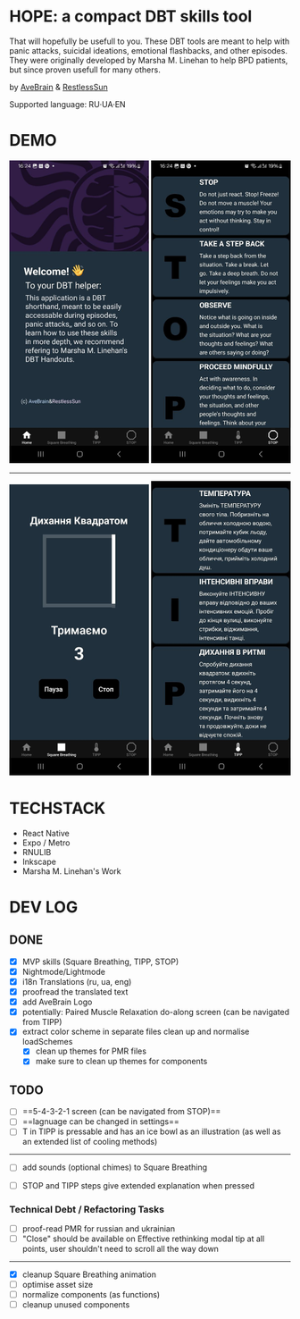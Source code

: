 # HOPE: a compact DBT skills tool



That will hopefully be usefull to you. These DBT tools are meant to help with panic attacks, suicidal ideations, emotional flashbacks, and other episodes. They were originally developed by Marsha M. Linehan to help BPD patients, but since proven usefull for many others.

by [AveBrain](https://www.linkedin.com/in/yuliya-kyrychenko-329b2918b/) & [RestlessSun](https://github.com/KarynaKhatkhokhu)

Supported language: RU·UA·EN

# DEMO

<img src="demo-3.png " width="250">
<img src="demo-4.png " width="250">

---
<img src="demo-1.png " width="250">
<img src="demo-2.png " width="250">



# TECHSTACK

- React Native
- Expo / Metro
- RNULIB
- Inkscape
- Marsha M. Linehan's Work

# DEV LOG

## DONE

- [x] MVP skills (Square Breathing, TIPP, STOP)
- [x] Nightmode/Lightmode
- [x] i18n Translations (ru, ua, eng)
- [x] proofread the translated text
- [x] add AveBrain Logo
- [x] potentially: Paired Muscle Relaxation do-along screen (can be navigated from TIPP)
- [x] extract color scheme in separate files clean up and normalise loadSchemes
    - [x] clean up themes for PMR files
    - [x] make sure to clean up themes for components

## TODO

- [ ] ==5-4-3-2-1 screen (can be navigated from STOP)==
- [ ] ==lagnuage can be changed in settings==
- [ ] T in TIPP is pressable and has an ice bowl as an illustration (as well as an extended list of cooling methods)
---
- [ ] add sounds (optional chimes) to Square Breathing
- [ ] STOP and TIPP steps give extended explanation when pressed


### Technical Debt / Refactoring Tasks

- [ ] proof-read PMR for russian and ukrainian
- [ ] "Close" should be available on Effective rethinking modal tip at all points, user shouldn't need to scroll all the way down
---
- [x] cleanup Square Breathing animation
- [ ] optimise asset size
- [ ] normalize components (as functions)
- [ ] cleanup unused components
